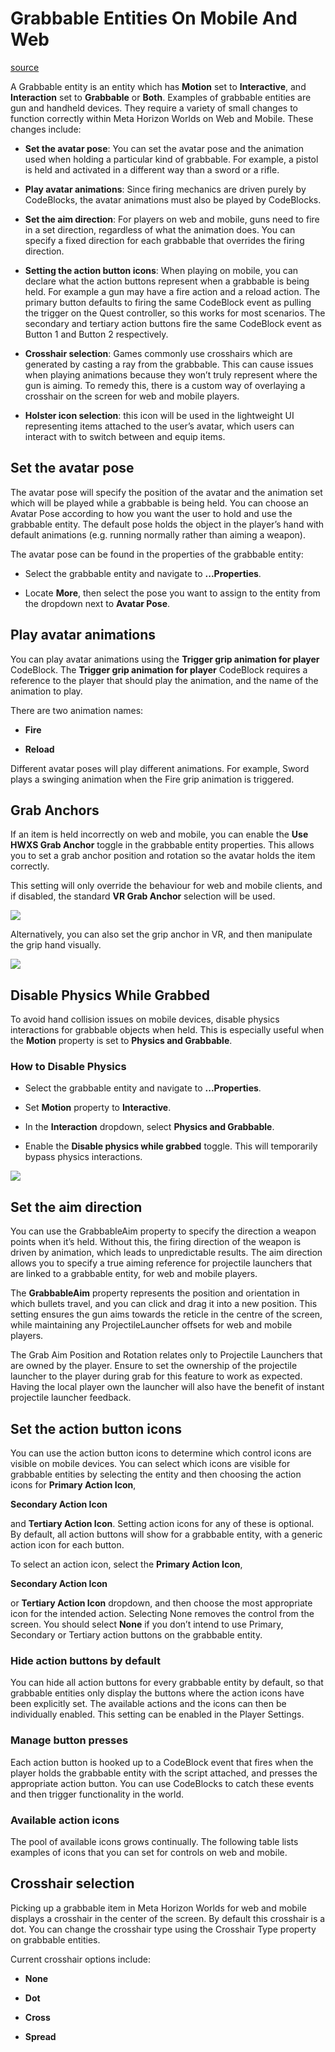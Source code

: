 # Grabbable Entities On Mobile And Web

[source](https://developers.meta.com/horizon-worlds/learn/documentation/create-for-web-and-mobile/grabbable-entities/create-grabbable-entities)

A Grabbable entity is an entity which has **Motion** set to **Interactive**, and **Interaction** set to **Grabbable** or **Both**. Examples of grabbable entities are gun and handheld devices. They require a variety of small changes to function correctly within Meta Horizon Worlds on Web and Mobile. These changes include:

*   **Set the avatar pose**: You can set the avatar pose and the animation used when holding a particular kind of grabbable. For example, a pistol is held and activated in a different way than a sword or a rifle.

*   **Play avatar animations**: Since firing mechanics are driven purely by CodeBlocks, the avatar animations must also be played by CodeBlocks.

*   **Set the aim direction**: For players on web and mobile, guns need to fire in a set direction, regardless of what the animation does. You can specify a fixed direction for each grabbable that overrides the firing direction.

*   **Setting the action button icons**: When playing on mobile, you can declare what the action buttons represent when a grabbable is being held. For example a gun may have a fire action and a reload action. The primary button defaults to firing the same CodeBlock event as pulling the trigger on the Quest controller, so this works for most scenarios. The secondary and tertiary action buttons fire the same CodeBlock event as Button 1 and Button 2 respectively.

*   **Crosshair selection**: Games commonly use crosshairs which are generated by casting a ray from the grabbable. This can cause issues when playing animations because they won’t truly represent where the gun is aiming. To remedy this, there is a custom way of overlaying a crosshair on the screen for web and mobile players.

*   **Holster icon selection**: this icon will be used in the lightweight UI representing items attached to the user’s avatar, which users can interact with to switch between and equip items.

## Set the avatar pose

The avatar pose will specify the position of the avatar and the animation set which will be played while a grabbable is being held. You can choose an Avatar Pose according to how you want the user to hold and use the grabbable entity. The default pose holds the object in the player’s hand with default animations (e.g. running normally rather than aiming a weapon).

The avatar pose can be found in the properties of the grabbable entity:

*   Select the grabbable entity and navigate to **...Properties**.

*   Locate **More**, then select the pose you want to assign to the entity from the dropdown next to **Avatar Pose**.

## Play avatar animations

You can play avatar animations using the **Trigger grip animation for player** CodeBlock. The **Trigger grip animation for player** CodeBlock requires a reference to the player that should play the animation, and the name of the animation to play.

There are two animation names:

*   **Fire**

*   **Reload**

Different avatar poses will play different animations. For example, Sword plays a swinging animation when the Fire grip animation is triggered.

## Grab Anchors

If an item is held incorrectly on web and mobile, you can enable the **Use HWXS Grab Anchor** toggle in the grabbable entity properties. This allows you to set a grab anchor position and rotation so the avatar holds the item correctly.

This setting will only override the behaviour for web and mobile clients, and if disabled, the standard **VR Grab Anchor** selection will be used.

![](https://scontent.flba1-1.fna.fbcdn.net/v/t39.2365-6/519427754_770476942156926_5720430056048818403_n.png?_nc_cat=104&ccb=1-7&_nc_sid=e280be&_nc_ohc=3Vc4VvVGGwUQ7kNvwFXZtuB&_nc_oc=Adl5OHrShbRjqUX3fLHRqahibrrJJPGku7xjP-ZePd5UfYEdn7m6XW6u46qT489DFh0&_nc_zt=14&_nc_ht=scontent.flba1-1.fna&_nc_gid=zfHt0R_DVGVGkLRLfh25Tw&oh=00_AfT7-pSDn8dKzO5hYkRhVbw0b-6HpGdT2QGYv0dGXPm_GQ&oe=689BBE5D)

Alternatively, you can also set the grip anchor in VR, and then manipulate the grip hand visually.

![](https://scontent.flba1-1.fna.fbcdn.net/v/t39.2365-6/519422621_770476948823592_8191593475986477756_n.png?_nc_cat=106&ccb=1-7&_nc_sid=e280be&_nc_ohc=8r22uaCopo8Q7kNvwFeR9e0&_nc_oc=AdkDoJWZH7ybKiA42gckxWgqjzFWE7EpVfwTc6j7vpcl_rdKYX2LY-odlbzdeDec_xc&_nc_zt=14&_nc_ht=scontent.flba1-1.fna&_nc_gid=zfHt0R_DVGVGkLRLfh25Tw&oh=00_AfTexH_T9o0QLhcSrD_ny6tTZ8_-0cdmMP2Ig6BUfGIrPg&oe=689BC55A)

## Disable Physics While Grabbed

To avoid hand collision issues on mobile devices, disable physics interactions for grabbable objects when held. This is especially useful when the **Motion** property is set to **Physics and Grabbable**.

### How to Disable Physics

*   Select the grabbable entity and navigate to **...Properties**.

*   Set **Motion** property to **Interactive**.

*   In the **Interaction** dropdown, select **Physics and Grabbable**.

*   Enable the **Disable physics while grabbed** toggle. This will temporarily bypass physics interactions.

![](https://scontent.flba1-1.fna.fbcdn.net/v/t39.2365-6/519412753_770476945490259_2338891858305916899_n.png?_nc_cat=104&ccb=1-7&_nc_sid=e280be&_nc_ohc=MMCg_HJVQ78Q7kNvwGQx9b3&_nc_oc=AdnV6pnrVF1kSgBVvz4HkIdBYcwWTr_xEgqpEISGEA2hdWuntXMU42-Ncj92AyoEvsI&_nc_zt=14&_nc_ht=scontent.flba1-1.fna&_nc_gid=zfHt0R_DVGVGkLRLfh25Tw&oh=00_AfTnUQWYsucX9YZ1SgmoI6afG2WGlt04FOTZAWnFDt4feQ&oe=689BB168)

## Set the aim direction

You can use the GrabbableAim property to specify the direction a weapon points when it’s held. Without this, the firing direction of the weapon is driven by animation, which leads to unpredictable results. The aim direction allows you to specify a true aiming reference for projectile launchers that are linked to a grabbable entity, for web and mobile players.

The **GrabbableAim** property represents the position and orientation in which bullets travel, and you can click and drag it into a new position. This setting ensures the gun aims towards the reticle in the centre of the screen, while maintaining any ProjectileLauncher offsets for web and mobile players.

The Grab Aim Position and Rotation relates only to Projectile Launchers that are owned by the player. Ensure to set the ownership of the projectile launcher to the player during grab for this feature to work as expected. Having the local player own the launcher will also have the benefit of instant projectile launcher feedback.

## Set the action button icons

You can use the action button icons to determine which control icons are visible on mobile devices. You can select which icons are visible for grabbable entities by selecting the entity and then choosing the action icons for **Primary Action Icon**, 

**Secondary Action Icon**

 and **Tertiary Action Icon**. Setting action icons for any of these is optional. By default, all action buttons will show for a grabbable entity, with a generic action icon for each button.

To select an action icon, select the **Primary Action Icon**, 

**Secondary Action Icon**

 or **Tertiary Action Icon** dropdown, and then choose the most appropriate icon for the intended action. Selecting None removes the control from the screen. You should select **None** if you don’t intend to use Primary, Secondary or Tertiary action buttons on the grabbable entity.

### Hide action buttons by default

You can hide all action buttons for every grabbable entity by default, so that grabbable entities only display the buttons where the action icons have been explicitly set. The available actions and the icons can then be individually enabled. This setting can be enabled in the Player Settings.

### Manage button presses

Each action button is hooked up to a CodeBlock event that fires when the player holds the grabbable entity with the script attached, and presses the appropriate action button. You can use CodeBlocks to catch these events and then trigger functionality in the world.

### Available action icons

The pool of available icons grows continually. The following table lists examples of icons that you can set for controls on web and mobile.

## Crosshair selection

Picking up a grabbable item in Meta Horizon Worlds for web and mobile displays a crosshair in the center of the screen. By default this crosshair is a dot. You can change the crosshair type using the Crosshair Type property on grabbable entities.

Current crosshair options include:

*   **None**

*   **Dot**

*   **Cross**

*   **Spread**

 

 

 

 

 

 

 

 

 

 

 

 

 

 

 

 

 

 

 

 

 

 

 

 

 

 

 

 

 

 

 

 

 

 

 

 

 

 

 

 

 

 

 

 

 

 

 